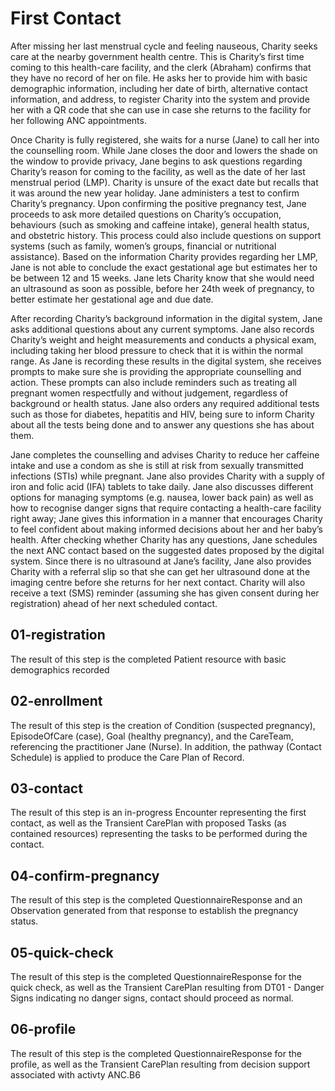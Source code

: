 # First Contact

After missing her last menstrual cycle and feeling nauseous, Charity seeks care at the nearby government health centre. This is Charity’s first time coming to this health-care facility, and the clerk (Abraham) confirms that they have no record of her on file. He asks her to provide him with basic demographic information, including her date of birth, alternative contact information, and address, to register Charity into the system and provide her with a QR code that she can use in case she returns to the facility for her following ANC appointments.

Once Charity is fully registered, she waits for a nurse (Jane) to call her into the counselling room. While Jane closes the door and lowers the shade on the window to provide privacy, Jane begins to ask questions regarding Charity’s reason for coming to the facility, as well as the date of her last menstrual period (LMP). Charity is unsure of the exact date but recalls that it was around the new year holiday. Jane administers a test to confirm Charity’s pregnancy. Upon confirming the positive pregnancy test, Jane proceeds to ask more detailed questions on Charity’s occupation, behaviours (such as smoking and caffeine intake), general health status, and obstetric history. This process could also include questions on support systems (such as family, women’s groups, financial or nutritional assistance). Based on the information Charity provides regarding her LMP, Jane is not able to conclude the exact gestational age but estimates her to be between 12 and 15 weeks. Jane lets Charity know that she would need an ultrasound as soon as possible, before her 24th week of pregnancy, to better estimate her gestational age and due date.

After recording Charity’s background information in the digital system, Jane asks additional questions about any current symptoms. Jane also records Charity’s weight and height measurements and conducts a physical exam, including taking her blood pressure to check that it is within the normal range. As Jane is recording these results in the digital system, she receives prompts to make sure she is providing the appropriate counselling and action. These prompts can also include reminders such as treating all pregnant women respectfully and without judgement, regardless of background or health status. Jane also orders any required additional tests such as those for diabetes, hepatitis and HIV, being sure to inform Charity about all the tests being done and to answer any questions she has about them.

Jane completes the counselling and advises Charity to reduce her caffeine intake and use a condom as she is still at risk from sexually transmitted infections (STIs) while pregnant. Jane also provides Charity with a supply of iron and folic acid (IFA) tablets to take daily. Jane also discusses different options for managing symptoms (e.g. nausea, lower back pain) as well as how to recognise danger signs that require contacting a health-care facility right away; Jane gives this information in a manner that encourages Charity to feel confident about making informed decisions about her and her baby’s health. After checking whether Charity has any questions, Jane schedules the next ANC contact based on the suggested dates proposed by the digital system. Since there is no ultrasound at Jane’s facility, Jane also provides Charity with a referral slip so that she can get her ultrasound done at the imaging centre before she returns for her next contact. Charity will also receive a text (SMS) reminder (assuming she has given consent during her registration) ahead of her next scheduled contact.

## 01-registration

The result of this step is the completed Patient resource with basic demographics recorded

## 02-enrollment

The result of this step is the creation of Condition (suspected pregnancy), EpisodeOfCare (case), Goal (healthy pregnancy), and the CareTeam, referencing the practitioner Jane (Nurse). In addition, the pathway (Contact Schedule) is applied to produce the Care Plan of Record.

## 03-contact

The result of this step is an in-progress Encounter representing the first contact, as well as the Transient CarePlan with proposed Tasks (as contained resources) representing the tasks to be performed during the contact.

## 04-confirm-pregnancy

The result of this step is the completed QuestionnaireResponse and an Observation generated from that response to establish the pregnancy status.

## 05-quick-check

The result of this step is the completed QuestionnaireResponse for the quick check, as well as the Transient CarePlan resulting from DT01 - Danger Signs indicating no danger signs, contact should proceed as normal.

## 06-profile

The result of this step is the completed QuestionnaireResponse for the profile, as well as the Transient CarePlan resulting from decision support associated with activty ANC.B6
